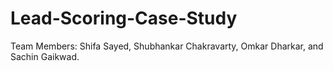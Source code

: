 # Lead-Scoring-Case-Study
Team Members: Shifa Sayed, Shubhankar Chakravarty, Omkar Dharkar, and Sachin Gaikwad. 
